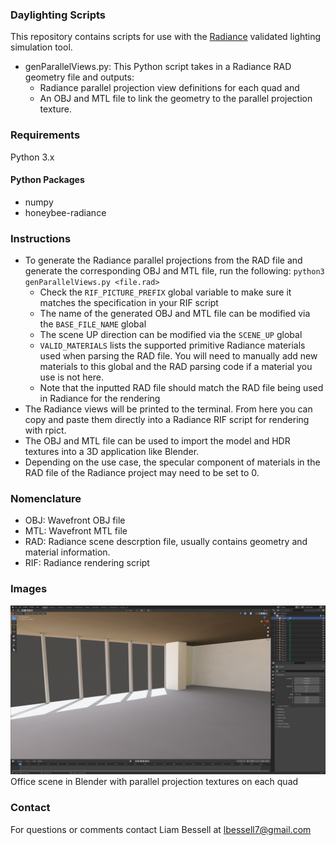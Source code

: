 ### Daylighting Scripts

This repository contains scripts for use with the [Radiance](https://www.radiance-online.org/) validated lighting simulation tool.

* genParallelViews.py: This Python script takes in a Radiance RAD geometry file and outputs: 
    * Radiance parallel projection view definitions for each quad and 
    * An OBJ and MTL file to link the geometry to the parallel projection texture.

### Requirements

Python 3.x

#### Python Packages
* numpy
* honeybee-radiance

### Instructions

* To generate the Radiance parallel projections from the RAD file and generate the corresponding OBJ and MTL file, run the following: `python3 genParallelViews.py <file.rad>`
    * Check the `RIF_PICTURE_PREFIX` global variable to make sure it matches the specification in your RIF script
    * The name of the generated OBJ and MTL file can be modified via the `BASE_FILE_NAME` global
    * The scene UP direction can be modified via the `SCENE_UP` global
    * `VALID_MATERIALS` lists the supported primitive Radiance materials used when parsing the RAD file. You will need to manually add new materials to this global and the RAD parsing code if a material you use is not here.
    * Note that the inputted RAD file should match the RAD file being used in Radiance for the rendering
* The Radiance views will be printed to the terminal. From here you can copy and paste them directly into a Radiance RIF script for rendering with rpict.
* The OBJ and MTL file can be used to import the model and HDR textures into a 3D application like Blender.
* Depending on the use case, the specular component of materials in the RAD file of the Radiance project may need to be set to 0.

### Nomenclature

* OBJ: Wavefront OBJ file
* MTL: Wavefront MTL file
* RAD: Radiance scene descrption file, usually contains geometry and material information.
* RIF: Radiance rendering script

### Images

![Office scene in Blender with parallel projection textures on each quad](pictures/blender_obj_model.png "Office scene in Blender with parallel projection textures on each quad")
Office scene in Blender with parallel projection textures on each quad


### Contact

For questions or comments contact Liam Bessell at lbessell7@gmail.com